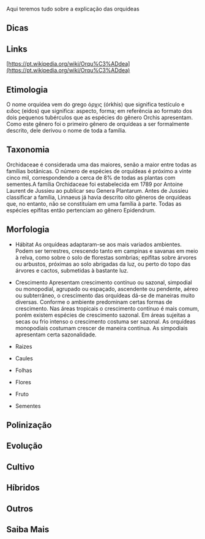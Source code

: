Aqui teremos tudo sobre a explicação das orquideas

## Dicas

## Links
[https://pt.wikipedia.org/wiki/Orqu%C3%ADdea](https://pt.wikipedia.org/wiki/Orqu%C3%ADdea)

## Etimologia
O nome orquídea vem do grego όρχις (órkhis) que significa testículo e ειδος (eidos) que significa: aspecto, forma; em referência ao formato dos dois pequenos tubérculos que as espécies do gênero Orchis apresentam. Como este gênero foi o primeiro gênero de orquídeas a ser formalmente descrito, dele derivou o nome de toda a família.

## Taxonomia
Orchidaceae é considerada uma das maiores, senão a maior entre todas as famílias botânicas. O número de espécies de orquídeas é próximo a vinte cinco mil, correspondendo a cerca de 8% de todas as plantas com sementes.A família Orchidaceae foi estabelecida em 1789 por Antoine Laurent de Jussieu ao publicar seu Genera Plantarum. Antes de Jussieu classificar a família, Linnaeus já havia descrito oito gêneros de orquídeas que, no entanto, não se constituíam em uma família à parte. Todas as espécies epífitas então pertenciam ao gênero Epidendrum.

## Morfologia
* Hábitat
	As orquídeas adaptaram-se aos mais variados ambientes. Podem ser terrestres, crescendo tanto em campinas e savanas em meio à relva, como sobre o solo de florestas sombrias; epífitas sobre árvores ou arbustos, próximas ao solo abrigadas da luz, ou perto do topo das árvores e cactos, submetidas à bastante luz.
* Crescimento
	Apresentam crescimento contínuo ou sazonal, simpodial ou monopodial, agrupado ou espaçado, ascendente ou pendente, aéreo ou subterrâneo, o crescimento das orquídeas dá-se de maneiras muito diversas. Conforme o ambiente predominam certas formas de crescimento. Nas áreas tropicais o crescimento contínuo é mais comum, porém existem espécies de crescimento sazonal. Em áreas sujeitas a secas ou frio intenso o crescimento costuma ser sazonal. As orquídeas monopodiais costumam crescer de maneira contínua. As simpodiais apresentam certa sazonalidade.

* Raizes
* Caules 
* Folhas
* Flores
* Fruto
* Sementes
## Polinização

## Evolução

## Cultivo

## Híbridos

## Outros

## Saiba Mais
